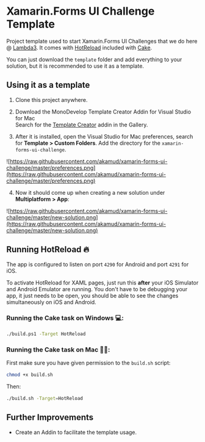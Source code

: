 # Xamarin.Forms UI Challenge Template

Project template used to start Xamarin.Forms UI Challenges that we do here @ [Lambda3](https://lambda3.com.br/). It comes with [HotReload](https://github.com/AndreiMisiukevich/HotReload) included with [Cake](https://cakebuild.net).

You can just download the `template` folder and add everything to your solution, but it is recommended to use it as a template.

## Using it as a template

1. Clone this project anywhere.

2. Download the MonoDevelop Template Creator Addin for Visual Studio for Mac  
Search for the [Template Creator](https://github.com/mrward/monodevelop-template-creator-addin) addin in the Gallery.

3. After it is installed, open the Visual Studio for Mac preferences, search for **Template > Custom Folders**. Add the directory for the `xamarin-forms-ui-challenge`.

![https://raw.githubusercontent.com/akamud/xamarin-forms-ui-challenge/master/preferences.png](https://raw.githubusercontent.com/akamud/xamarin-forms-ui-challenge/master/preferences.png)

4. Now it should come up when creating a new solution under **Multiplatform > App**:

![https://raw.githubusercontent.com/akamud/xamarin-forms-ui-challenge/master/new-solution.png](https://raw.githubusercontent.com/akamud/xamarin-forms-ui-challenge/master/new-solution.png)

## Running HotReload 🔥

The app is configured to listen on port `4290` for Android and port `4291` for iOS.

To activate HotReload for XAML pages, just run this **after** your iOS Simulator and Android Emulator are running. You don't have to be debugging your app, it just needs to be open, you should be able to see the changes simultaneously on iOS and Android.

### Running the Cake task on Windows 💻:

```bash
./build.ps1 -Target HotReload
```

### Running the Cake task on Mac 👩‍💻:

First make sure you have given permission to the `build.sh` script:

```bash
chmod +x build.sh
```

Then:

```bash
./build.sh -Target=HotReload
```

## Further Improvements

* Create an Addin to facilitate the template usage.
